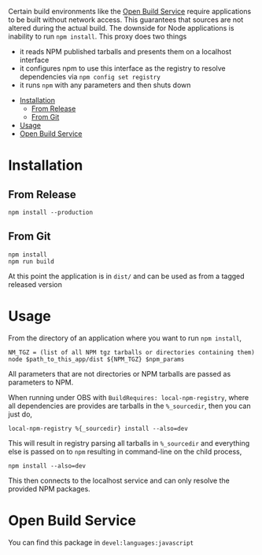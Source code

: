 
Certain build environments like the [Open Build Service](https://build.opensuse.org/) require applications to be built without network access. This guarantees that sources are not altered during the actual build. The downside for Node applications is inability to run `npm install`. This proxy does two things

* it reads NPM published tarballs and presents them on a localhost interface
* it configures npm to use this interface as the registry to resolve dependencies via `npm config set registry`
* it runs `npm` with any parameters and then shuts down

- [Installation](#installation)
  - [From Release](#from-release)
  - [From Git](#from-git)
- [Usage](#usage)
- [Open Build Service](#open-build-service)

# Installation

## From Release
`npm install --production`

## From Git
```
npm install
npm run build
```

At this point the application is in `dist/` and can be used as from a tagged released version

# Usage

From the directory of an application where you want to run `npm install`,

```
NM_TGZ = (list of all NPM tgz tarballs or directories containing them)
node $path_to_this_app/dist ${NPM_TGZ} $npm_params
```
All parameters that are not directories or NPM tarballs are passed as
parameters to NPM.

When running under OBS with `BuildRequires: local-npm-registry`, where
all dependencies are provides are tarballs in the `%_sourcedir`, then
you can just do,

```
local-npm-registry %{_sourcedir} install --also=dev
```

This will result in registry parsing all tarballs in `%_sourcedir` and
everything else is passed on to `npm` resulting in command-line on the
child process,

```
npm install --also=dev
```

This then connects to the localhost service and can only resolve the
provided NPM packages.


# Open Build Service

You can find this package in `devel:languages:javascript`
